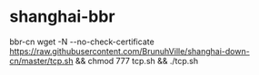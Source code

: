 # shanghai-bbr
bbr-cn
wget -N --no-check-certificate https://raw.githubusercontent.com/BrunuhVille/shanghai-down-cn/master/tcp.sh && chmod 777 tcp.sh && ./tcp.sh
